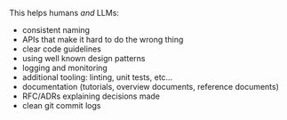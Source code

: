 This helps humans *and* LLMs:

- consistent naming
- APIs that make it hard to do the wrong thing
- clear code guidelines
- using well known design patterns
- logging and monitoring
- additional tooling: linting, unit tests, etc...
- documentation (tutorials, overview documents, reference documents)
- RFC/ADRs explaining decisions made
- clean git commit logs
